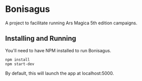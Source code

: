 Bonisagus
=========

A project to facilitate running Ars Magica 5th edition campaigns.

Installing and Running
----------------------
You'll need to have NPM installed to run Bonisagus.

```
npm install
npm start-dev
```

By default, this will launch the app at localhost:5000.
